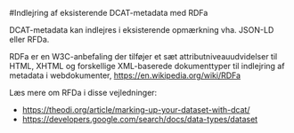 #Indlejring af eksisterende DCAT-metadata med RDFa

DCAT-metadata kan indlejres i eksisterende opmærkning vha. JSON-LD eller RFDa. 

RDFa er en W3C-anbefaling der tilføjer et sæt attributniveauudvidelser til HTML, XHTML og forskellige XML-baserede dokumenttyper til indlejring af metadata i webdokumenter, https://en.wikipedia.org/wiki/RDFa

Læs mere om RFDa i disse vejledninger: 

- https://theodi.org/article/marking-up-your-dataset-with-dcat/
- https://developers.google.com/search/docs/data-types/dataset
